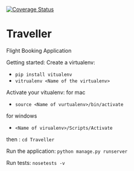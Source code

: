 [![Coverage Status](https://coveralls.io/repos/github/JoyLubega/Traveller/badge.svg?branch=develop)](https://coveralls.io/github/JoyLubega/Traveller?branch=develop)

# Traveller
Flight Booking Application

Getting started:
Create a virtualenv:
- ```pip install vitualenv```
- ```vitrualenv <Name of the virtualenv>```

Activate your vitualenv:
 for mac
 - ```source <Name of vurtualenv>/bin/activate```

 for windows
 - ```<Name of virualenv>/Scripts/Activate```

then :
`cd Traveller`

Run the application:
    `python manage.py runserver`

Run tests: `nosetests -v`
